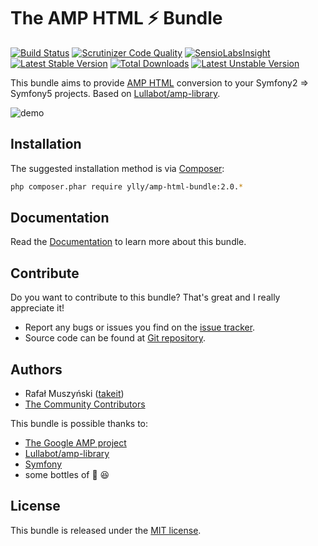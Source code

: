 The AMP HTML ⚡ Bundle
======================
[![Build Status](https://travis-ci.org/takeit/AmpHtmlBundle.svg?branch=master)](https://travis-ci.org/takeit/AmpHtmlBundle)
[![Scrutinizer Code Quality](https://scrutinizer-ci.com/g/takeit/AmpHtmlBundle/badges/quality-score.png?b=master)](https://scrutinizer-ci.com/g/takeit/AmpHtmlBundle/?branch=master)
[![SensioLabsInsight](https://insight.sensiolabs.com/projects/bb62274d-62c3-43b3-9326-d421079ba583/mini.png)](https://insight.sensiolabs.com/projects/bb62274d-62c3-43b3-9326-d421079ba583)
[![Latest Stable Version](https://poser.pugx.org/takeit/amp-html-bundle/v/stable)](https://packagist.org/packages/takeit/amp-html-bundle) [![Total Downloads](https://poser.pugx.org/takeit/amp-html-bundle/downloads)](https://packagist.org/packages/takeit/amp-html-bundle) [![Latest Unstable Version](https://poser.pugx.org/takeit/amp-html-bundle/v/unstable)](https://packagist.org/packages/takeit/amp-html-bundle)

This bundle aims to provide [AMP HTML](https://www.ampproject.org) conversion to your Symfony2 => Symfony5 projects. Based on [Lullabot/amp-library](https://github.com/Lullabot/amp-library).

![demo](http://i.imgur.com/yd37c3m.gif)

Installation
------------

The suggested installation method is via [Composer](https://getcomposer.org/):

```bash
php composer.phar require ylly/amp-html-bundle:2.0.*
```

Documentation
-------------

Read the [Documentation] to learn more about this bundle.

Contribute
----------

Do you want to contribute to this bundle? That's great and I really appreciate it!

* Report any bugs or issues you find on the [issue tracker].
* Source code can be found at [Git repository].

Authors
-------

* Rafał Muszyński ([takeit])
* [The Community Contributors]

This bundle is possible thanks to:

* [The Google AMP project](https://www.ampproject.org)
* [Lullabot/amp-library](https://github.com/Lullabot/amp-library)
* [Symfony](http://symfony.com/)
* some bottles of :beer: :laughing:

License
-------

This bundle is released under the [MIT license].

[takeit]: https://github.com/takeit
[The Community Contributors]: https://github.com/takeit/AmpHtmlBundle/graphs/contributors
[issue tracker]: https://github.com/takeit/AmpHtmlBundle/issues/issues
[Git repository]: https://github.com/takeit/AmpHtmlBundle
[MIT license]: LICENSE
[Documentation]: Resources/doc/index.md

